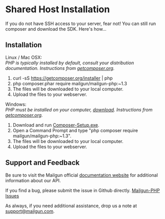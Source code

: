 Shared Host Installation
========================

If you do not have SSH access to your server, fear not! You can still run
composer and download the SDK. Here's how...

Installation
------------

Linux / Mac OSX:  
*PHP is typically installed by default, consult your distribution documentation. Instructions from [getcomposer.org](http://getcomposer.org/doc/00-intro.md#installation-nix).*  

1. curl -sS https://getcomposer.org/installer | php  
2. php composer.phar require mailgun/mailgun-php:~1.3  
3. The files will be downloaded to your local computer.   
4. Upload the files to your webserver.   


Windows:  
*PHP must be installed on your computer, [download](http://windows.php.net/download/0). Instructions from [getcomposer.org](http://getcomposer.org/doc/00-intro.md#installation-windows).* 

1. Download and run [Composer-Setup.exe](https://getcomposer.org/Composer-Setup.exe).  
2. Open a Command Prompt and type "php composer require mailgun/mailgun-php:~1.3".  
3. The files will be downloaded to your local computer.   
4. Upload the files to your webserver.   


Support and Feedback
--------------------

Be sure to visit the Mailgun official 
[documentation website](http://documentation.mailgun.com/) for additional 
information about our API. 

If you find a bug, please submit the issue in Github directly. 
[Mailgun-PHP Issues](https://github.com/mailgun/Mailgun-PHP/issues)

As always, if you need additional assistance, drop us a note at 
[support@mailgun.com](mailto:support@mailgun.com).
